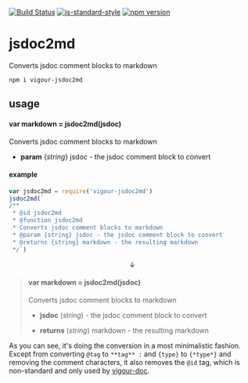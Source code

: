 <!-- VDOC.badges travis; standard; npm -->
<!-- DON'T EDIT THIS SECTION (including comments), INSTEAD RE-RUN `vdoc` TO UPDATE -->
[![Build Status](https://travis-ci.org/vigour-io/jsdoc2md.svg?branch=master)](https://travis-ci.org/vigour-io/jsdoc2md)
[![js-standard-style](https://img.shields.io/badge/code%20style-standard-brightgreen.svg)](http://standardjs.com/)
[![npm version](https://badge.fury.io/js/vigour-jsdoc2md.svg)](https://badge.fury.io/js/vigour-jsdoc2md)
<!-- VDOC END -->
# jsdoc2md
Converts jsdoc comment blocks to markdown

`npm i vigour-jsdoc2md`

## usage

<!-- VDOC.jsdoc jsdoc2md -->
<!-- DON'T EDIT THIS SECTION (including comments), INSTEAD RE-RUN `vdoc` TO UPDATE -->
#### var markdown = jsdoc2md(jsdoc)

Converts jsdoc comment blocks to markdown
- **param** {*string*} jsdoc - the jsdoc comment block to convert
<!-- VDOC END -->

#### example

```javascript
var jsdoc2md = require('vigour-jsdoc2md')
jsdoc2md(`
/**
 * @id jsdoc2md
 * @function jsdoc2md
 * Converts jsdoc comment blocks to markdown
 * @param {string} jsdoc - the jsdoc comment block to convert
 * @returns {string} markdown - the resulting markdown
 */`)
```

<p align="center">↓</p>

> #### var markdown = jsdoc2md(jsdoc)
> Converts jsdoc comment blocks to markdown
> - **jsdoc** (*string*) - the jsdoc comment block to convert
>
> - **returns** (*string*) markdown - the resulting markdown

As you can see, it's doing the conversion in a most minimalistic fashion. Except from converting `@tag` to `**tag** :` and `{type}` to `{*type*}`  and removing the comment characters, it also removes the `@id` tag, which is non-standard and only used by [vigour-doc](https://github.com/vigour-io/doc).
